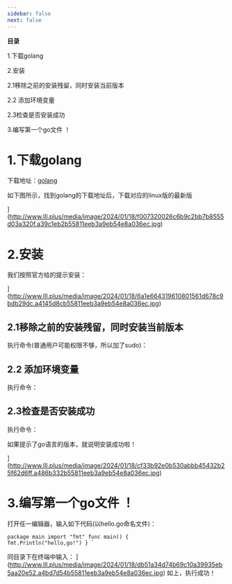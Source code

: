 ```yaml
---
sidebar: false
next: false
---
```

<BlogInfo/>

**目录**

1.下载golang

2.安装

2.1移除之前的安装残留，同时安装当前版本

2.2 添加环境变量

2.3检查是否安装成功

3.编写第一个go文件 ！

# 1.下载golang

下载地址：[golang](https://golang.google.cn/dl/ "golang")

如下图所示，找到golang的下载地址后，下载对应的linux版的最新版

](http://www.lll.plus/media/image/2024/01/18/f007320026c6b9c2bb7b8555d03a320f.a39c1eb2b55811eeb3a9eb54e8a036ec.jpg)

# 2.安装

我们按照官方给的提示安装：

](http://www.lll.plus/media/image/2024/01/18/6a1e664319610801561d678c9bdb29dc.a4145d8cb55811eeb3a9eb54e8a036ec.jpg)

## 2.1移除之前的安装残留，同时安装当前版本

执行命令(普通用户可能权限不够，所以加了sudo)：

## 2.2 添加环境变量

执行命令：

## 2.3检查是否安装成功

执行命令：

如果提示了go语言的版本，就说明安装成功啦！

](http://www.lll.plus/media/image/2024/01/18/cf33b92e0b530abbb45432b25f62d6ff.a486b332b55811eeb3a9eb54e8a036ec.jpg)

# 3.编写第一个go文件 ！

打开任一编辑器，输入如下代码(以hello.go命名文件)：

```golang
package main import "fmt" func main() {
fmt.Println("hello,go!") } `
```

同目录下在终端中输入：
](http://www.lll.plus/media/image/2024/01/18/db51a34d74b69c10a39935eb5aa20e52.a4bd7d54b55811eeb3a9eb54e8a036ec.jpg)
如上，执行成功！

<ActionBox />
        
<style>#top-box {margin-top:0.5rem!important;}</style>